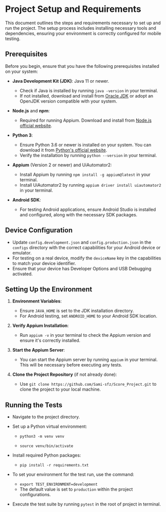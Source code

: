 # Project Setup and Requirements

This document outlines the steps and requirements necessary to set up and run the project. The setup process includes installing necessary tools and dependencies, ensuring your environment is correctly configured for mobile testing.

## Prerequisites

Before you begin, ensure that you have the following prerequisites installed on your system:

- **Java Development Kit (JDK)**: Java 11 or newer.
  - Check if Java is installed by running `java -version` in your terminal.
  - If not installed, download and install from [Oracle JDK](https://www.oracle.com/java/technologies/javase/jdk11-archive-downloads.html) or adopt an OpenJDK version compatible with your system.

- **Node.js** and **npm**:
  - Required for running Appium. Download and install from [Node.js official website](https://nodejs.org/).

- **Python 3**:
   - Ensure Python 3.6 or newer is installed on your system. You can download it from [Python's official website](https://www.python.org/).
   - Verify the installation by running `python --version` in your terminal.

- **Appium** (Version 2 or newer) and UiAutomator2:
  - Install Appium by running `npm install -g appium@latest` in your terminal.
  - Install UiAutomator2 by running `appium driver install uiautomator2` in your terminal.

- **Android SDK**:
  - For testing Android applications, ensure Android Studio is installed and configured, along with the necessary SDK packages.

## Device Configuration

- Update `config.development.json` and `config.production.json` in the `configs` directory with the correct capabilities for your Android device or emulator.
- For testing on a real device, modify the `deviceName` key in the capabilities to match your device identifier.
- Ensure that your device has Developer Options and USB Debugging activated.


## Setting Up the Environment

1. **Environment Variables**:
   - Ensure `JAVA_HOME` is set to the JDK installation directory.
   - For Android testing, set `ANDROID_HOME` to your Android SDK location.

2. **Verify Appium Installation**:
   - Run `appium -v` in your terminal to check the Appium version and ensure it's correctly installed.

3. **Start the Appium Server**:
   - You can start the Appium server by running `appium` in your terminal. This will be necessary before executing any tests.

4. **Clone the Project Repository** (if not already done):
   - Use `git clone https://github.com/Sami-sfz/Score_Project.git` to clone the project to your local machine.

## Running the Tests

- Navigate to the project directory.
- Set up a Python virtual environment:

    - `python3 -m venv venv`

    - `source venv/bin/activate`
- Install required Python packages:

    - `pip install -r requirements.txt`
- To set your environment for the test run, use the command:
  - `export TEST_ENVIRONMENT=development`
  - The default value is set to `production` within the project configurations.
- Execute the test suite by running `pytest` in the root of project in terminal.
